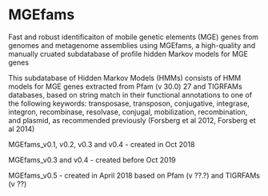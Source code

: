 # MGEfams
Fast and robust identificaiton of mobile genetic elements (MGE) genes from genomes and metagenome assemblies using MGEfams, a high-quality and manually cruated subdatabase of profile hidden Markov models for MGE genes


This subdatabase of Hidden Markov Models (HMMs) consists of HMM models for MGE genes extracted from Pfam (v 30.0) 27 and TIGRFAMs databases, based on string match in their functional annotations to one of the following keywords: transposase, transposon, conjugative, integrase, integron, recombinase, resolvase, conjugal, mobilization, recombination, and plasmid, as recommended previously (Forsberg et al 2012, Forsberg et al 2014)


MGEfams_v0.1, v0.2, v0.3 and v0.4 - created in Oct 2018 

MGEfams_v0.3 and v0.4 - created before Oct 2019 

MGEfams_v0.5 - created in April 2018 based on Pfam (v ??.?) and TIGRFAMs (v ??)
